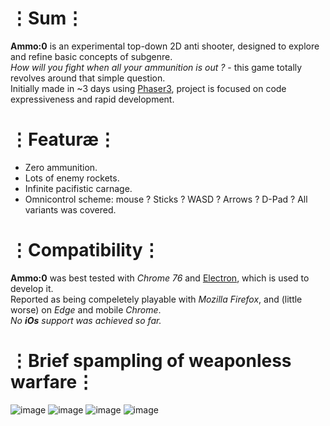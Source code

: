 # ⋮Sum⋮
__Ammo:0__ is an experimental top-down 2D anti shooter, designed to explore and refine basic concepts of subgenre.  
_How will you fight when all your ammunition is out ?_ - this game totally revolves around that simple question.  
Initially made in ~3 days using [Phaser3](https://phaser.io/phaser3), project is focused on code expressiveness and rapid development.

# ⋮Featuræ⋮
* Zero ammunition.
* Lots of enemy rockets.
* Infinite pacifistic carnage.
* Omnicontrol scheme: mouse ? Sticks ? WASD ? Arrows ? D-Pad ? All variants was covered.

# ⋮Compatibility⋮
__Ammo:0__ was best tested with _Chrome 76_ and [Electron](https://electronjs.org/), which is used to develop it.  
Reported as being compeletely playable with _Mozilla Firefox_, and (little worse) on _Edge_ and mobile _Chrome_.  
_No __iOs__ support was achieved so far._

# ⋮Brief spampling of weaponless warfare⋮
![image](https://user-images.githubusercontent.com/8768470/62809552-ee5ed880-bb03-11e9-95ca-166fe09b607a.png)
![image](https://user-images.githubusercontent.com/8768470/62489082-88561680-b7ce-11e9-9ad8-43d5e6555735.png)
![image](https://user-images.githubusercontent.com/8768470/62489013-5b096880-b7ce-11e9-8e89-8a5e03976b59.png)
![image](https://user-images.githubusercontent.com/8768470/62774627-03108180-baae-11e9-884c-403b84820750.png)

